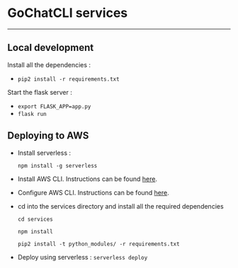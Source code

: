 GoChatCLI services
==================


----------

## Local development ##

Install all the dependencies :

 - `pip2 install -r requirements.txt`



Start the flask server :



 - `export FLASK_APP=app.py`
 - `flask run`

Deploying to AWS
-------

- Install serverless :


    `npm install -g serverless`




- Install AWS CLI. Instructions can be found [here](http://docs.aws.amazon.com/cli/latest/userguide/installing.html).


- Configure AWS CLI. Instructions can be found [here](http://docs.aws.amazon.com/cli/latest/userguide/cli-chap-getting-started.html).

- cd into the services directory and install all the required dependencies

  `cd services`

	`npm install`

	`pip2 install -t python_modules/ -r requirements.txt`

- Deploy using serverless :
	`serverless deploy`
